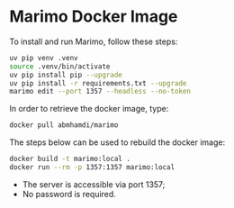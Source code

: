 # Marimo Docker Image

To install and run Marimo, follow these steps:
```zsh
uv pip venv .venv
source .venv/bin/activate
uv pip install pip --upgrade
uv pip install -r requirements.txt --upgrade
marimo edit --port 1357 --headless --no-token
```
In order to retrieve the docker image, type:
```zsh
docker pull abmhamdi/marimo
```
The steps below can be used to rebuild the docker image:
```zsh
docker build -t marimo:local .
docker run --rm -p 1357:1357 marimo:local
```
+ The server is accessible via port 1357;
+ No password is required.

